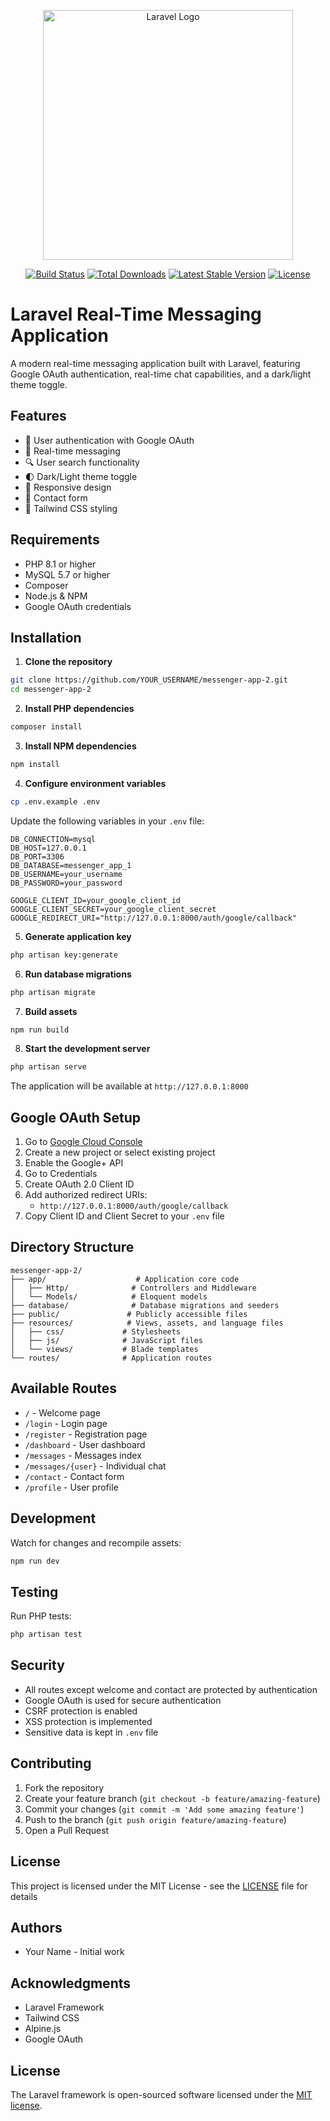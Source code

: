 <p align="center"><a href="https://laravel.com" target="_blank"><img src="https://raw.githubusercontent.com/laravel/art/master/logo-lockup/5%20SVG/2%20CMYK/1%20Full%20Color/laravel-logolockup-cmyk-red.svg" width="400" alt="Laravel Logo"></a></p>

<p align="center">
<a href="https://github.com/laravel/framework/actions"><img src="https://github.com/laravel/framework/workflows/tests/badge.svg" alt="Build Status"></a>
<a href="https://packagist.org/packages/laravel/framework"><img src="https://img.shields.io/packagist/dt/laravel/framework" alt="Total Downloads"></a>
<a href="https://packagist.org/packages/laravel/framework"><img src="https://img.shields.io/packagist/v/laravel/framework" alt="Latest Stable Version"></a>
<a href="https://packagist.org/packages/laravel/framework"><img src="https://img.shields.io/packagist/l/laravel/framework" alt="License"></a>
</p>

# Laravel Real-Time Messaging Application

A modern real-time messaging application built with Laravel, featuring Google OAuth authentication, real-time chat capabilities, and a dark/light theme toggle.

## Features

- 🔐 User authentication with Google OAuth
- 💬 Real-time messaging
- 🔍 User search functionality
- 🌓 Dark/Light theme toggle
- 📱 Responsive design
- 📧 Contact form
- 🎨 Tailwind CSS styling

## Requirements

- PHP 8.1 or higher
- MySQL 5.7 or higher
- Composer
- Node.js & NPM
- Google OAuth credentials

## Installation

1. **Clone the repository**
```bash
git clone https://github.com/YOUR_USERNAME/messenger-app-2.git
cd messenger-app-2
```

2. **Install PHP dependencies**
```bash
composer install
```

3. **Install NPM dependencies**
```bash
npm install
```

4. **Configure environment variables**
```bash
cp .env.example .env
```

Update the following variables in your `.env` file:
```env
DB_CONNECTION=mysql
DB_HOST=127.0.0.1
DB_PORT=3306
DB_DATABASE=messenger_app_1
DB_USERNAME=your_username
DB_PASSWORD=your_password

GOOGLE_CLIENT_ID=your_google_client_id
GOOGLE_CLIENT_SECRET=your_google_client_secret
GOOGLE_REDIRECT_URI="http://127.0.0.1:8000/auth/google/callback"
```

5. **Generate application key**
```bash
php artisan key:generate
```

6. **Run database migrations**
```bash
php artisan migrate
```

7. **Build assets**
```bash
npm run build
```

8. **Start the development server**
```bash
php artisan serve
```

The application will be available at `http://127.0.0.1:8000`

## Google OAuth Setup

1. Go to [Google Cloud Console](https://console.cloud.google.com)
2. Create a new project or select existing project
3. Enable the Google+ API
4. Go to Credentials
5. Create OAuth 2.0 Client ID
6. Add authorized redirect URIs:
   - `http://127.0.0.1:8000/auth/google/callback`
7. Copy Client ID and Client Secret to your `.env` file

## Directory Structure

```plaintext
messenger-app-2/
├── app/                    # Application core code
│   ├── Http/              # Controllers and Middleware
│   └── Models/            # Eloquent models
├── database/              # Database migrations and seeders
├── public/               # Publicly accessible files
├── resources/            # Views, assets, and language files
│   ├── css/             # Stylesheets
│   ├── js/              # JavaScript files
│   └── views/           # Blade templates
└── routes/              # Application routes
```

## Available Routes

- `/` - Welcome page
- `/login` - Login page
- `/register` - Registration page
- `/dashboard` - User dashboard
- `/messages` - Messages index
- `/messages/{user}` - Individual chat
- `/contact` - Contact form
- `/profile` - User profile

## Development

Watch for changes and recompile assets:
```bash
npm run dev
```

## Testing

Run PHP tests:
```bash
php artisan test
```

## Security

- All routes except welcome and contact are protected by authentication
- Google OAuth is used for secure authentication
- CSRF protection is enabled
- XSS protection is implemented
- Sensitive data is kept in `.env` file

## Contributing

1. Fork the repository
2. Create your feature branch (`git checkout -b feature/amazing-feature`)
3. Commit your changes (`git commit -m 'Add some amazing feature'`)
4. Push to the branch (`git push origin feature/amazing-feature`)
5. Open a Pull Request

## License

This project is licensed under the MIT License - see the [LICENSE](LICENSE) file for details

## Authors

- Your Name - Initial work

## Acknowledgments

- Laravel Framework
- Tailwind CSS
- Alpine.js
- Google OAuth

## License

The Laravel framework is open-sourced software licensed under the [MIT license](https://opensource.org/licenses/MIT).
